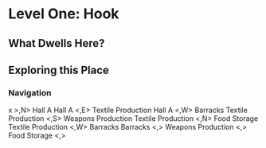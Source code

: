 # Level One: Hook
## What Dwells Here?
## Exploring this Place
### Navigation
x >,N> Hall A
Hall A <,E> Textile Production
Hall A <,W> Barracks
Textile Production <,S> Weapons Production
Textile Production <,N> Food Storage
Textile Production <,W> Barracks
Barracks <,>
Weapons Production <,>
Food Storage <,>